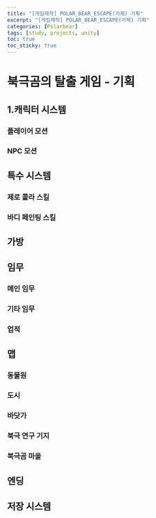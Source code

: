 ```yaml
---
title: "[게임제작] POLAR_BEAR_ESCAPE(가제) 기획"
excerpt: "[게임제작] POLAR_BEAR_ESCAPE(가제) 기획"
categories: [Polarbear]
tags: [study, projects, unity]
toc: true
toc_sticky: true
---
```


# 북극곰의 탈출 게임 - 기획

## 1.캐릭터 시스템

###	플레이어 모션

###	NPC 모션

## 특수 시스템

###	제로 콜라 스킬

###	바디 페인팅 스킬

## 가방

## 임무

###	메인 임무

###	기타 임무

###	업적

## 맵

###	동물원

###	도시

###	바닷가

###	북극 연구 기지

###	북극곰 마을

## 엔딩

## 저장 시스템
